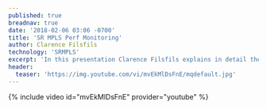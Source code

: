 ```yaml
---
published: true
breadnav: true
date: '2018-02-06 03:06 -0700'
title: 'SR MPLS Perf Monitoring'
author: Clarence Filsfils
technology: 'SRMPLS'
excerpt: 'In this presentation Clarence Filsfils explains in detail the SR MPLS Performance Monitoring solution and its benefits.'
header:
  teaser: 'https://img.youtube.com/vi/mvEkMlDsFnE/mqdefault.jpg'
---    
```

       
{% include video id="mvEkMlDsFnE" provider="youtube" %}
